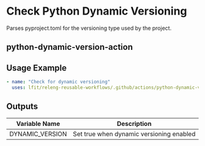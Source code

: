 <!--
SPDX-License-Identifier: Apache-2.0
SPDX-FileCopyrightText: 2024 The Linux Foundation
-->

# Check Python Dynamic Versioning

Parses pyproject.toml for the versioning type used by the project.

## python-dynamic-version-action

## Usage Example

```yaml
- name: "Check for dynamic versioning"
  uses: lfit/releng-reusable-workflows/.github/actions/python-dynamic-version-action@main
```

## Outputs

<!-- markdownlint-disable MD013 -->

| Variable Name   | Description                              |
| --------------- | ---------------------------------------- |
| DYNAMIC_VERSION | Set true when dynamic versioning enabled |

<!-- markdownlint-enable MD013 -->
